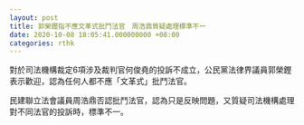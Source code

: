 ```yaml
---
layout: post
title: 郭榮鏗指不應文革式批鬥法官　周浩鼎質疑處理標準不一
date: 2020-10-08 18:05:41.000000000 +08:00
categories: rthk
---
```


對於司法機構裁定6項涉及裁判官何俊堯的投訴不成立，公民黨法律界議員郭榮鏗表示歡迎，認為任何人都不應「文革式」批鬥法官。

民建聯立法會議員周浩鼎否認批鬥法官，認為只是反映問題，又質疑司法機構處理對不同法官的投訴時，標準不一。
